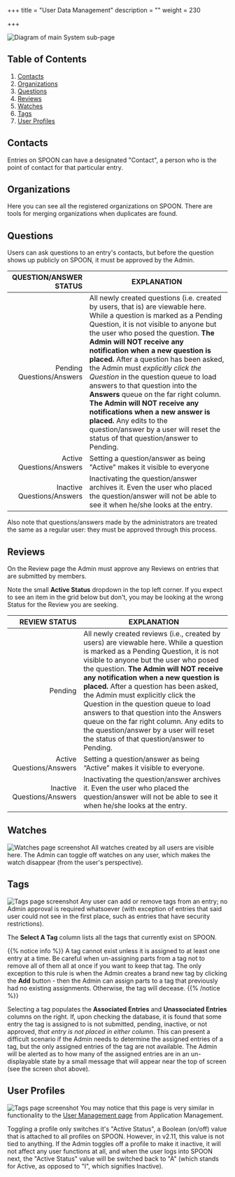 +++
title = "User Data Management"
description = ""
weight = 230

+++

![Diagram of main System sub-page](/images/AppAdmin/UserDataManagementMapping.png)

## Table of Contents

1. [Contacts](/applicationadmin/userdata/#contacts)
1. [Organizations](/applicationadmin/userdata/#organizations)
1. [Questions](/applicationadmin/userdata/#questions)
1. [Reviews](/applicationadmin/userdata/#reviews)
1. [Watches](/applicationadmin/userdata/#watches)
1. [Tags](/applicationadmin/userdata/#tags)
1. [User Profiles](/applicationadmin/userdata/#user-profiles)

## Contacts

Entries on SPOON can have a designated "Contact", a person who is the point of contact for that particular entry.

## Organizations

Here you can see all the registered organizations on SPOON. There are tools for merging organizations when duplicates are found.

## Questions

Users can ask questions to an entry's contacts, but before the question shows up publicly on SPOON, it must be approved by the Admin.

QUESTION/ANSWER STATUS | EXPLANATION
-----------------: | -----------
Pending Questions/Answers | All newly created questions (i.e. created by users, that is) are viewable here. While a question is marked as a Pending Question, it is not visible to anyone but the user who posed the question. __The Admin will NOT receive any notification when a new question is placed.__ After a question has been asked, the Admin must *explicitly click the Question* in the question queue to load answers to that question into the **Answers** queue on the far right column. __The Admin will NOT receive any notifications when a new answer is placed.__ Any edits to the question/answer by a user will reset the status of that question/answer to Pending.
Active Questions/Answers | Setting a question/answer as being "Active" makes it visible to everyone
Inactive Questions/Answers | Inactivating the question/answer archives it. Even the user who placed the question/answer will not be able to see it when he/she looks at the entry.

Also note that questions/answers made by the administrators are treated the same as a regular user: they must be approved through this process.

## Reviews

On the Review page the Admin must approve any Reviews on entries that are submitted by members.

Note the small __Active Status__ dropdown in the top left corner. If you expect to see an item in the grid below but don't, you may be looking at the wrong Status for the Review you are seeking.

REVIEW STATUS | EXPLANATION
-----------------: | -----------
Pending | All newly created reviews (i.e., created by users) are viewable here. While a question is marked as a Pending Question, it is not visible to anyone but the user who posed the question. __The Admin will NOT receive any notification when a new question is placed.__ After a question has been asked, the Admin must explicitly click the Question in the question queue to load answers to that question into the Answers queue on the far right column. Any edits to the question/answer by a user will reset the status of that question/answer to Pending.
Active Questions/Answers | Setting a question/answer as being “Active” makes it visible to everyone.
Inactive Questions/Answers | Inactivating the question/answer archives it. Even the user who placed the question/answer will not be able to see it when he/she looks at the entry.

## Watches

![Watches page screenshot](/images/AppAdmin/UserDataWatches.png)
All watches created by all users are visible here. The Admin can toggle off watches on any user, which makes the watch disappear (from the user's perspective).

## Tags

![Tags page screenshot](/images/AppAdmin/UserDataTags.png)
Any user can add or remove tags from an entry; no Admin approval is required whatsoever (with exception of entries that said user could not see in the first place, such as entries that have security restrictions).

The __Select A Tag__ column lists all the tags that currently exist on SPOON.

{{% notice info %}}
 A tag cannot exist unless it is assigned to at least one entry at a time. Be careful when un-assigning parts from a tag not to remove all of them all at once if you want to keep that tag. The only exception to this rule is when the Admin creates a brand new tag by clicking the __Add__ button - then the Admin can assign parts to a tag that previously had no existing assignments. Otherwise, the tag will decease.
{{% /notice %}}

Selecting a tag populates the __Associated Entries__ and __Unassociated Entries__ columns on the right. If, upon checking the database, it is found that some entry the tag is assigned to is not submitted, pending, inactive, or not approved, *that entry is not placed in either column*. This can present a difficult scenario if the Admin needs to determine the assigned entries of a tag, but the only assigned entries of the tag are not available. The Admin will be alerted as to how many of the assigned entries are in an un-displayable state by a small message that will appear near the top of screen (see the screen shot above).

## User Profiles

![Tags page screenshot](/images/AppAdmin/UserDataUserProfile.png)
You may notice that this page is very similar in functionality to the [User Management page](/applicationadmin/applicationmanagement/#user-management) from Application Management.

Toggling a profile only switches it's "Active Status", a Boolean (on/off) value that is attached to all profiles on SPOON. However, in v2.11, this value is not tied to anything. If the Admin toggles off a profile to make it inactive, it will not affect any user functions at all, and when the user logs into SPOON next, the "Active Status" value will be switched back to "A" (which stands for Active, as opposed to "I", which signifies Inactive).
